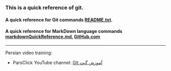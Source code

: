 ### This is a quick reference of git.
#### A quick reference for Git commands [README.txt](https://github.com/su6i/git/blob/master/README.txt).
#### A quick reference for MarkDown language commands [markdownQuickReference.md](https://github.com/su6i/git/blob/master/markdownQuickReference.md), [GitHub.com](https://guides.github.com/features/mastering-markdown/)
------------------------------------------------------
Persian video training:
- ParsClick YouTube channel: [Git آموزش گیت](https://www.youtube.com/watch?v=4gJyqgBIeuI&list=PL3Y-E4YSE4wYFlcomsBtJy1nCu3jclA8L&index=1)

